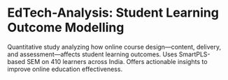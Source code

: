 # EdTech-Analysis: Student Learning Outcome Modelling
Quantitative study analyzing how online course design—content, delivery, and assessment—affects student learning outcomes. Uses SmartPLS-based SEM on 410 learners across India. Offers actionable insights to improve online education effectiveness.
